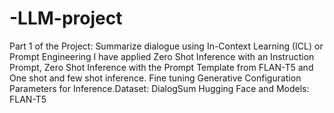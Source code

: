 # -LLM-project
Part 1 of the Project: Summarize dialogue using In-Context Learning (ICL) or Prompt Engineering
I have applied Zero Shot Inference with an Instruction Prompt, Zero Shot Inference with the Prompt Template from FLAN-T5 and One shot and few shot inference. Fine tuning Generative Configuration Parameters for Inference.Dataset: DialogSum Hugging Face and Models: FLAN-T5
